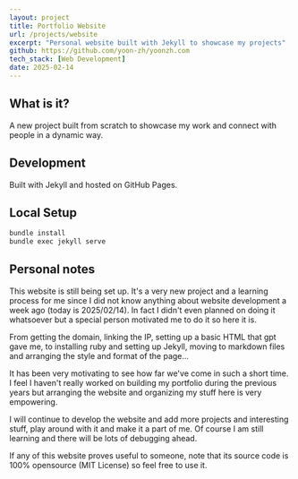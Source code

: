 ```yaml
---
layout: project
title: Portfolio Website
url: /projects/website
excerpt: "Personal website built with Jekyll to showcase my projects"
github: https://github.com/yoon-zh/yoonzh.com
tech_stack: [Web Development]
date: 2025-02-14
---
```


## What is it?

A new project built from scratch to showcase my work and connect with people in a dynamic way.

## Development

Built with Jekyll and hosted on GitHub Pages.

## Local Setup
```bash
bundle install
bundle exec jekyll serve
```

## Personal notes

This website is still being set up. It's a very new project and a learning process for me since I did not know anything about website development a week ago (today is 2025/02/14). In fact I didn't even planned on doing it whatsoever but a special person motivated me to do it so here it is.

From getting the domain, linking the IP, setting up a basic HTML that gpt gave me, to installing ruby and setting up Jekyll, moving to markdown files and arranging the style and format of the page...

It has been very motivating to see how far we've come in such a short time. I feel I haven't really worked on building my portfolio during the previous years but arranging the website and organizing my stuff here is very empowering.

I will continue to develop the website and add more projects and interesting stuff, play around with it and make it a part of me. Of course I am still learning and there will be lots of debugging ahead.

If any of this website proves useful to someone, note that its source code is 100% opensource (MIT License) so feel free to use it. <a href="https://github.com/yoon-zh/yoonzh.com" target="_blank" class="pdf-link"><i class="fab fa-github"></i></a>

<!--Written by Jorge Porras (2025)-->